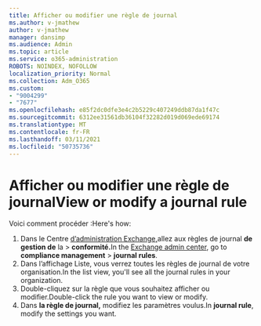 ```yaml
---
title: Afficher ou modifier une règle de journal
ms.author: v-jmathew
author: v-jmathew
manager: dansimp
ms.audience: Admin
ms.topic: article
ms.service: o365-administration
ROBOTS: NOINDEX, NOFOLLOW
localization_priority: Normal
ms.collection: Adm_O365
ms.custom:
- "9004299"
- "7677"
ms.openlocfilehash: e85f2dc0dfe3e4c2b5229c407249ddb87da1f47c
ms.sourcegitcommit: 6312ee31561db36104f32282d019d069ede69174
ms.translationtype: MT
ms.contentlocale: fr-FR
ms.lasthandoff: 03/11/2021
ms.locfileid: "50735736"
---
```

# <a name="view-or-modify-a-journal-rule"></a><span data-ttu-id="6a4f1-102">Afficher ou modifier une règle de journal</span><span class="sxs-lookup"><span data-stu-id="6a4f1-102">View or modify a journal rule</span></span>

<span data-ttu-id="6a4f1-103">Voici comment procéder :</span><span class="sxs-lookup"><span data-stu-id="6a4f1-103">Here's how:</span></span>

1. <span data-ttu-id="6a4f1-104">Dans le Centre [d’administration Exchange,](https://go.microsoft.com/fwlink/p/?linkid=2059104)allez aux règles de journal **de gestion de** la  >  **conformité.**</span><span class="sxs-lookup"><span data-stu-id="6a4f1-104">In the [Exchange admin center](https://go.microsoft.com/fwlink/p/?linkid=2059104), go to **compliance management** > **journal rules**.</span></span>
2. <span data-ttu-id="6a4f1-105">Dans l’affichage Liste, vous verrez toutes les règles de journal de votre organisation.</span><span class="sxs-lookup"><span data-stu-id="6a4f1-105">In the list view, you'll see all the journal rules in your organization.</span></span>
3. <span data-ttu-id="6a4f1-106">Double-cliquez sur la règle que vous souhaitez afficher ou modifier.</span><span class="sxs-lookup"><span data-stu-id="6a4f1-106">Double-click the rule you want to view or modify.</span></span>
4. <span data-ttu-id="6a4f1-107">Dans **la règle de journal,** modifiez les paramètres voulus.</span><span class="sxs-lookup"><span data-stu-id="6a4f1-107">In **journal rule**, modify the settings you want.</span></span>
